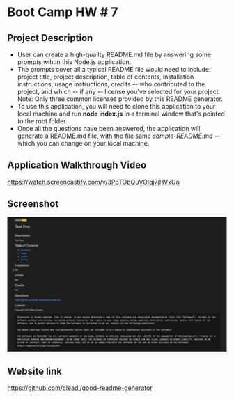# Boot Camp HW # 7

## Project Description
- User can create a high-quailty README.md file by answering some prompts wihtin this Node.js application.
- The prompts cover all a typical README file would need to include: project title, project description, table of contents, installation instructions, usage instructions, credits -- who contributed to the project, and which -- if any -- license you've selected for your project. Note: Only three common licenses provided by this README generator.
- To use this application, you will need to clone this application to your local machine and run **node index.js** in a terminal window that's pointed to the root folder.
- Once all the questions have been answered, the application will generate a README.md file, with the file same *sample-README.md* -- which you can change on your local machine.

## Application Walkthrough Video
https://watch.screencastify.com/v/3PpTObQuVOIqj7jHVxUo

## Screenshot
![good-readme-generator-screenshot](assets/images/good-readme-generator-screenshot.jpg)

## Website link
https://github.com/cleadi/good-readme-generator